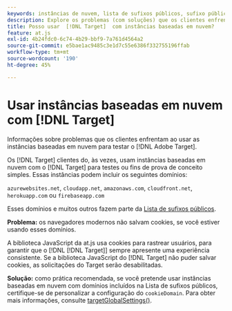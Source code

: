 ```yaml
---
keywords: instâncias de nuvem, lista de sufixos públicos, sufixo público, cookie, cookie próprio, cookie próprio, cookie próprio, azurewebsites.net, cloudapp.net, amazonaws.com, cloudfront.net, herokuapp.com, firebaseapp.com,, targetGlobalSettings, cookieDomain, instâncias de nuvem5, instâncias de nuvem6, instâncias de nuvem7, instâncias de nuvem8, instâncias de nuvem9, lista de sufixos públicos0, lista de sufixos públicos1, lista de sufixos públicos2, lista de sufixos públicos3, lista de sufixos públicos4, lista de sufixos públicos5
description: Explore os problemas (com soluções) que os clientes enfrentam ao usar as instâncias baseadas em nuvem para testar o [!DNL Adobe Target] ou para fins de prova de conceito.
title: Posso usar  [!DNL Target]  com instâncias baseadas em nuvem?
feature: at.js
exl-id: 4b24fdc0-6c74-4b29-bbf9-7a761d4564a2
source-git-commit: e5bae1ac9485c3e1d7c55e6386f332755196ffab
workflow-type: tm+mt
source-wordcount: '190'
ht-degree: 45%

---
```


# Usar instâncias baseadas em nuvem com [!DNL Target]

Informações sobre problemas que os clientes enfrentam ao usar as instâncias baseadas em nuvem para testar o [!DNL Adobe Target].

Os [!DNL Target] clientes do, às vezes, usam instâncias baseadas em nuvem com o [!DNL Target] para testes ou fins de prova de conceito simples. Essas instâncias podem incluir os seguintes domínios:

`azurewebsites.net`, `cloudapp.net`, `amazonaws.com`, `cloudfront.net`, `herokuapp.com` ou `firebaseapp.com`

Esses domínios e muitos outros fazem parte da [Lista de sufixos públicos](https://publicsuffix.org/list/public_suffix_list.dat).

**Problema:** os navegadores modernos não salvam cookies, se você estiver usando esses domínios.

A biblioteca JavaScript da at.js usa cookies para rastrear usuários, para garantir que o [!DNL [!DNL Target]] sempre apresente uma experiência consistente. Se a biblioteca JavaScript do [!DNL Target] não puder salvar cookies, as solicitações do Target serão desabilitadas.

**Solução:** como prática recomendada, se você pretende usar instâncias baseadas em nuvem com domínios incluídos na Lista de sufixos públicos, certifique-se de personalizar a configuração do `cookieDomain`. Para obter mais informações, consulte [targetGlobalSettings()](/help/dev/implement/client-side/atjs/atjs-functions/targetglobalsettings.md).
